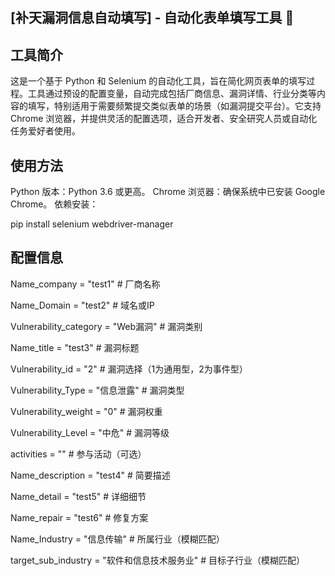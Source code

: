 ## [补天漏洞信息自动填写] - 自动化表单填写工具  👋

## 工具简介
这是一个基于 Python 和 Selenium 的自动化工具，旨在简化网页表单的填写过程。工具通过预设的配置变量，自动完成包括厂商信息、漏洞详情、行业分类等内容的填写，特别适用于需要频繁提交类似表单的场景（如漏洞提交平台）。它支持 Chrome 浏览器，并提供灵活的配置选项，适合开发者、安全研究人员或自动化任务爱好者使用。

## 使用方法
Python 版本：Python 3.6 或更高。
Chrome 浏览器：确保系统中已安装 Google Chrome。
依赖安装：

pip install selenium webdriver-manager

## 配置信息

Name_company = "test1"  # 厂商名称

Name_Domain = "test2"   # 域名或IP

Vulnerability_category = "Web漏洞"  # 漏洞类别

Name_title = "test3"    # 漏洞标题

Vulnerability_id = "2"  # 漏洞选择（1为通用型，2为事件型）

Vulnerability_Type = "信息泄露"  # 漏洞类型

Vulnerability_weight = "0"  # 漏洞权重

Vulnerability_Level = "中危"  # 漏洞等级

activities = ""         # 参与活动（可选）

Name_description = "test4"  # 简要描述

Name_detail = "test5"   # 详细细节

Name_repair = "test6"   # 修复方案

Name_Industry = "信息传输"  # 所属行业（模糊匹配）

target_sub_industry = "软件和信息技术服务业"  # 目标子行业（模糊匹配）

